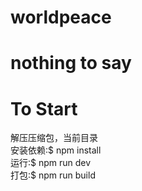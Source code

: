 # worldpeace
nothing to say
=======
# To Start  
解压压缩包，当前目录  
安装依赖:$ npm install  
运行:$ npm run dev  
打包:$ npm run build  


